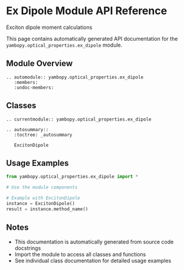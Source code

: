 # Ex Dipole Module API Reference

Exciton dipole moment calculations

This page contains automatically generated API documentation for the `yambopy.optical_properties.ex_dipole` module.

## Module Overview

```{eval-rst}
.. automodule:: yambopy.optical_properties.ex_dipole
   :members:
   :undoc-members:
```

## Classes

```{eval-rst}
.. currentmodule:: yambopy.optical_properties.ex_dipole

.. autosummary::
   :toctree: _autosummary
   
   ExcitonDipole
```

## Usage Examples

```python
from yambopy.optical_properties.ex_dipole import *

# Use the module components

# Example with ExcitonDipole
instance = ExcitonDipole()
result = instance.method_name()

```

## Notes

- This documentation is automatically generated from source code docstrings
- Import the module to access all classes and functions
- See individual class documentation for detailed usage examples
